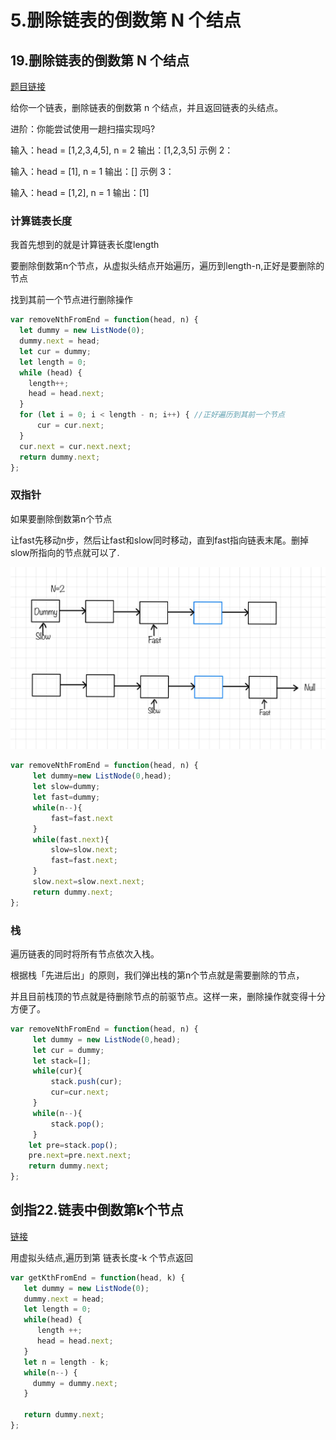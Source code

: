 # 5.删除链表的倒数第 N 个结点 

## 19.删除链表的倒数第 N 个结点 
[题目链接](https://leetcode.cn/problems/remove-nth-node-from-end-of-list/)

给你一个链表，删除链表的倒数第 n 个结点，并且返回链表的头结点。

进阶：你能尝试使用一趟扫描实现吗?   

输入：head = [1,2,3,4,5], n = 2 输出：[1,2,3,5] 示例 2：

输入：head = [1], n = 1 输出：[] 示例 3：

输入：head = [1,2], n = 1 输出：[1]  

### 计算链表长度
我首先想到的就是计算链表长度length  

要删除倒数第n个节点，从虚拟头结点开始遍历，遍历到length-n,正好是要删除的节点  

找到其前一个节点进行删除操作

```js
var removeNthFromEnd = function(head, n) {
  let dummy = new ListNode(0);
  dummy.next = head;
  let cur = dummy;
  let length = 0;
  while (head) {
    length++;
    head = head.next;
  }
  for (let i = 0; i < length - n; i++) { //正好遍历到其前一个节点
      cur = cur.next;
  }
  cur.next = cur.next.next;
  return dummy.next;
};
```
### 双指针
如果要删除倒数第n个节点  

让fast先移动n步，然后让fast和slow同时移动，直到fast指向链表末尾。删掉slow所指向的节点就可以了.   

![remove-nth-node-from-end-of-list](./images/remove-nth-node-from-end-of-list.jpg)

```js
var removeNthFromEnd = function(head, n) {
     let dummy=new ListNode(0,head);
     let slow=dummy;
     let fast=dummy;
     while(n--){
         fast=fast.next
     }
     while(fast.next){
         slow=slow.next;
         fast=fast.next;
     }
     slow.next=slow.next.next;
     return dummy.next;
};
```

### 栈
遍历链表的同时将所有节点依次入栈。

根据栈「先进后出」的原则，我们弹出栈的第n个节点就是需要删除的节点，  

并且目前栈顶的节点就是待删除节点的前驱节点。这样一来，删除操作就变得十分方便了。

```js
var removeNthFromEnd = function(head, n) {
     let dummy = new ListNode(0,head);
     let cur = dummy;
     let stack=[];
     while(cur){
         stack.push(cur);
         cur=cur.next;
     }
     while(n--){
         stack.pop();
     }
    let pre=stack.pop();
    pre.next=pre.next.next;
    return dummy.next;
};
```


## 剑指22.链表中倒数第k个节点

[链接](https://leetcode.cn/problems/lian-biao-zhong-dao-shu-di-kge-jie-dian-lcof/description/)   

用虚拟头结点,遍历到第 链表长度-k 个节点返回   

```js
var getKthFromEnd = function(head, k) {
   let dummy = new ListNode(0);
   dummy.next = head;
   let length = 0;
   while(head) {
      length ++;
      head = head.next;
   }
   let n = length - k;
   while(n--) {
     dummy = dummy.next;
   }

   return dummy.next;
};
```